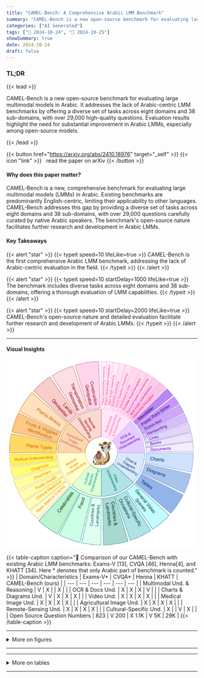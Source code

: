 ```yaml
---
title: "CAMEL-Bench: A Comprehensive Arabic LMM Benchmark"
summary: "CAMEL-Bench is a new open-source benchmark for evaluating large multimodal models in Arabic.  It addresses the lack of Arabic-centric LMM benchmarks by offering a diverse set of tasks across eight dom....."
categories: ["AI Generated"]
tags: ["🔖 2024-10-24", "🤗 2024-10-25"]
showSummary: true
date: 2024-10-24
draft: false
---
```


### TL;DR


{{< lead >}}

CAMEL-Bench is a new open-source benchmark for evaluating large multimodal models in Arabic.  It addresses the lack of Arabic-centric LMM benchmarks by offering a diverse set of tasks across eight domains and 38 sub-domains, with over 29,000 high-quality questions.  Evaluation results highlight the need for substantial improvement in Arabic LMMs, especially among open-source models.

{{< /lead >}}


{{< button href="https://arxiv.org/abs/2410.18976" target="_self" >}}
{{< icon "link" >}} &nbsp; read the paper on arXiv
{{< /button >}}

#### Why does this paper matter?
CAMEL-Bench is a new, comprehensive benchmark for evaluating large multimodal models (LMMs) in Arabic.  Existing benchmarks are predominantly English-centric, limiting their applicability to other languages. CAMEL-Bench addresses this gap by providing a diverse set of tasks across eight domains and 38 sub-domains, with over 29,000 questions carefully curated by native Arabic speakers.  The benchmark's open-source nature facilitates further research and development in Arabic LMMs.
#### Key Takeaways

{{< alert "star" >}}
{{< typeit speed=10 lifeLike=true >}} CAMEL-Bench is the first comprehensive Arabic LMM benchmark, addressing the lack of Arabic-centric evaluation in the field. {{< /typeit >}}
{{< /alert >}}

{{< alert "star" >}}
{{< typeit speed=10 startDelay=1000 lifeLike=true >}} The benchmark includes diverse tasks across eight domains and 38 sub-domains, offering a thorough evaluation of LMM capabilities. {{< /typeit >}}
{{< /alert >}}

{{< alert "star" >}}
{{< typeit speed=10 startDelay=2000 lifeLike=true >}} CAMEL-Bench's open-source nature and detailed evaluation facilitate further research and development of Arabic LMMs. {{< /typeit >}}
{{< /alert >}}

------
#### Visual Insights



![](figures/figures_1_0.png "🔼 Figure 1. The proposed CAMEL-Bench covers eight diverse and challenging domains: multimodal understanding and reasoning, OCR and documents, charts and diagrams, videos, cultural-specific content, medical images, agricultural images, and remote sensing understanding in Arabic. CAMEL-Bench covers 38 sub-domains with over 29K questions carefully curated by native Arabic speakers to rigorously evaluate essential skills desired in Arabic LMMs.")





{{< table-caption caption="🔽 Comparison of our CAMEL-Bench with existing Arabic LMM benchmarks: Exams-V [13], CVQA [46], Henna[4], and KHATT [34]. Here * denotes that only Arabic part of benchmark is counted." >}}
| Domain/Characteristics | Exams-V* | CVQA* | Henna | KHATT | CAMEL-Bench (ours) |
| --- | --- | --- | --- | --- | --- |
| Multimodal Und. & Reasoning | V | X |  | X |  |
| OCR & Docs Und. | X | X | X | V |  |
| Charts & Diagrams Und. | V | X | X | X |  |
| Video Und. | X | X | X | X |  |
| Medical Image Und. | X | X | X | X |  |
| Agricultural Image Und. | X | X | X | X |  |
| Remote-Sensing Und. | X | X | X | X |  |
| Cultural-Specific Und. | X |  | V | X |  |
| Open Source Question Numbers | 823 | V 200 | X 1.1K | V 5K | 29K |
{{< /table-caption >}}


------



<details>
<summary>More on figures
</summary>


![](figures/figures_2_0.png "🔼 Figure 1. The proposed CAMEL-Bench covers eight diverse and challenging domains: multimodal understanding and reasoning, OCR and documents, charts and diagrams, videos, cultural-specific content, medical images, agricultural images, and remote sensing understanding in Arabic. CAMEL-Bench covers 38 sub-domains with over 29K questions carefully curated by native Arabic speakers to rigorously evaluate essential skills desired in Arabic LMMs.")

![](figures/figures_4_0.png "🔼 Figure 3. The CAMEL-Bench Filtering and Verification Pipeline consists of two paths: Original Arabic and translated Arabic. For original Arabic (top row), a 20% random sample undergoes manual verification; if errors are below 40%, the data passes; otherwise, the entire sub-category is reviewed. For Translated Arabic (bottom row), We employ Qwen7B model [8] to assess semantic similarity between the original and translated question-answer pairs on fuzzy-basis evaluation. Pairs passing the evaluation proceed, while those that fail undergo manual review. Based on this, data may require Manual Handling for manual re-translation, Refine & Verify for refinement through the model, or Non-Translated Review where the data is re-sent for translation due to the absence of an Arabic version.")

![](figures/figures_5_0.png "🔼 Figure 2. CAMEL-Bench examples spanning eight diverse domains, encompassing a wide range of visual data types and tasks.")

![](figures/figures_5_1.png "🔼 Figure 2. CAMEL-Bench examples spanning eight diverse domains, encompassing a wide range of visual data types and tasks.")


</details>

------







------

<details>
<summary>More on tables
</summary>


{{< table-caption caption="🔽 Table 2. Different data sources used for 38 sub-domains corresponding to eight domains, with around 29k questions in total. The different data sources include: MME [15], MMBench [30], MMT-Bench-MI [56], SEED [23], MMMU [58], MMMU-Pro [60], CountBench [39], POPE [26], MathVista [33], Exams-V (Arabic portion) [13], ScienceQA-IMG [32], GQA [20], VizWiz [10], VQAv2 [17], BLINK [16], MuirBench [50], COCO [27], Imagenet [14], Mocheg [55], Snli-Ve [54], Pinterest [42], RealWorldQA [53], PATS-01 [3], KHATT [34], PATD [40], Historical Arabic Handwritten Text Recognition Dataset [37], ISI-PPT-Dataset [52], EvArEST [18], MTVQA [49], ChartQA [35], IconQA [31], BEC-Arabic [47], Claude-3.5 [5], arab-celeb-dataset [36], arabic-food-101 [6], Countries and landmarks [41, 51, 57], Pexel [41], AgroGPT [7], GeoChat [22]. These data sources are carefully translated and verified to ensure quality and relevance." >}}
| Domains | Sub-Domains | Source | Number of Questions |
| --- | --- | --- | --- |
| Multimodal Understanding and Reasoning | Visual Understanding/ Reasoning | MME, MMBench, MMT-Bench-MI, SEED, MMMU | 3,971 |
| Multimodal Understanding and Reasoning | Object Hallucination Evaluation | CountBench, MMT-Bench-MI, POPE | 997 |
| Multimodal Understanding and Reasoning | Math and Logic Reasoning | MathVista | 531 |
| Multimodal Understanding and Reasoning | Scientific Reasoning | ScienceQA-IMG, Exams-V | 1,624 |
| Multimodal Understanding and Reasoning | Visual Question Answering | GQA, VizWiz, VQAv2 | 3,840 |
| Multimodal Understanding and Reasoning | InforGrahpics VQA | AI-Generated (GPT-4o), Pinterest | 120 |
| Multimodal Understanding and Reasoning | Complex Visual Perception | BLINK | 1,422 |
| Multimodal Understanding and Reasoning | Real-world Spatial Understanding | RealWorldQA | 624 |
| Multimodal Understanding and Reasoning | Multi-image Understanding | MMT-Bench-MI, MuirBench | 1,062 |
| Multimodal Understanding and Reasoning | Object-level Perception | COCO, ImageNet, Mocheg, Snli-Ve | 60 |
| OCR and Document Understanding | Scanned Documents (OCR) | ArabicDatasetOCR | 480 |
| OCR and Document Understanding | Scanned Documents (VQA) | MTVQA | 703 |
| OCR and Document Understanding | Scene Text (OCR) | EvArEST | 1,217 |
| OCR and Document Understanding | Books (OCR) | Historical Arabic Handwritten Text Recognition Dataset | 40 |
| OCR and Document Understanding | PowerPoint Slides (OCR) | ISI-PPT-Dataset | 2,354 |
| OCR and Document Understanding | PowerPoint Slides (VQA) | ISI-PPT-Dataset | 711 |
| OCR and Document Understanding | Handwriting (OCR) | KHATT Line | 1,400 |
| OCR and Document Understanding | Newsletters (OCR) | PATD | 506 |
| OCR and Document Understanding | Lines (OCR) | PATS-01 | 520 |
| Chart and Diagram Understanding | Charts | ChartQA | 745 |
| Chart and Diagram Understanding | Diagrams Understanding | MMMU (diagrams), ICON-QA, AI-Generated, Pinterest, BCE-Arabic | 1,994 |
| Chart and Diagram Understanding | Tables | BCE-Arabic, Excel | 81 |
| Video Understanding | Countries/ Landmarks | Pexel | 87 |
| Video Understanding | Cultural-Specific Occasions | Pexel | 24 |
| Video Understanding | General Video Scenes | Video-MME | 654 |
| Cultural Specific Understanding | Celebrities | arab-celeb-dataset | 444 |
| Cultural Specific Understanding | Food | arabic-food-101, Pexel | 347 |
| Cultural Specific Understanding | Countries/ Landmarks | Pexel | 494 |
| Medical Imaging Understanding | Basic Medical Science | MMMU, MMMU Pro | 89 |
| Medical Imaging Understanding | Clinical Medicine | MMMU, MMMU Pro | 83 |
| Medical Imaging Understanding | Public Health | MMMU, MMMU Pro | 87 |
| Medical Imaging Understanding | Pharmacy | MMMU, MMMU Pro | 82 |
| Medical Imaging Understanding | Diagnosis | MMMU, MMMU Pro | 87 |
| Medical Imaging Understanding | MMT-MI-Bench | 78 |  |
| Medical Imaging Understanding | Medical Understanding | 769 |  |
| Agricultural Image Understanding | Agriculture Image Understanding Remote Sensing Understanding | AgroGPT GeoChat | 709 |
| Remote Sensing Understanding Total | Remote Sensing Understanding Total | Remote Sensing Understanding Total | 29,036 |
{{< /table-caption >}}

{{< table-caption caption="🔽 Table 3. Performance comparison of different closed-and open-source LMMs on CAMEL-Bench. We present per-domain results of seven LMMs: GPT-40 [38], GPT-40-mini [38], Gemini-1.5-Pro [2], Gemini-1.5-Flash [2], Pangea-7B [59], Qwen2-VL [9], InternVL2-8B [11], and LLaVaNeXt-7B [29]. GPT-40 excels in most domains, while GPT-40-mini offers an impressive balance of performance and model size. All models struggle with remote sensing, medical imaging, OCR & document understanding, and general multimodal understanding and reasoning domains. Open-source models like InternVL2-8B and LLaVaNeXt-7B show a decline in performance across domains, with their best results in video understanding." >}}
| Method | MM Understanding & Reasoning | OCR & Document Understanding | Charts & Diagram Understanding | Video Understanding | Cultural Specific Understanding | Medical Imaging | Agro Specific | Remote Sensing Understanding |
| --- | --- | --- | --- | --- | --- | --- | --- | --- |
| GPT-4o | 57.90 | 59.11 | 73.57 | 74.27 | 80.86 | 49.90 | 80.75 | 22.85 |
| GPT-4o-mini | 48.82 | 42.89 | 64.98 | 68.11 | 65.92 | 47.37 | 79.58 | 16.93 |
| Gemini-1.5-Pro | 46.67 | 36.59 | 47.06 | 42.94 | 56.24 | 33.77 | 72.12 | 17.07 |
| Gemini-1.5-Flash | 45.58 | 33.59 | 48.25 | 53.31 | 46.54 | 42.86 | 76.06 | 14.95 |
| Pangea-7B | 40.09 | 26.47 | 38.87 | 49.01 | 20.34 | 31.99 | 74.51 | 6.67 |
| Qwen2-VL-2B | 40.59 | 25.68 | 27.83 | 38.90 | 34.27 | 29.12 | 52.02 | 12.56 |
| Intern VL2-8B | 30.41 | 15.91 | 30.27 | 51.42 | 20.88 | 29.48 | 44.47 | 5.36 |
| LLaVa-NeXt-7B | 26.33 | 19.12 | 27.56 | 44.90 | 28.30 | 22.54 | 42.00 | 8.33 |
{{< /table-caption >}}


</details>

------

